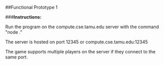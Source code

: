 ##Functional Prototype 1

###**Instructions:**

Run the program on the compute.cse.tamu.edu server with the command "node ."

The server is hosted on port 12345 or compute.cse.tamu.edu:12345

The game supports multiple players on the server if they connect to the same port.
